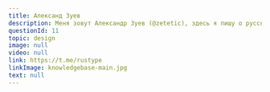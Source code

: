 ```yaml
---
title: Александ Зуев
description: Меня зовут Александр Зуев (@zetetic), здесь я пишу о русской письменности и шрифтах
questionId: 11
topic: design
image: null
video: null
link: https://t.me/rustype
linkImage: knowledgebase-main.jpg
text: null
---
```

